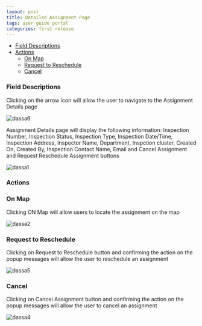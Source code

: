 ```yaml
---
layout: post
title: Detailed Assignment Page
tags: user guide portal
categories: first release
---
```


- [Field Descriptions](#-Field-Descriptions)
- [Actions](#-Actions)
    * [On Map](#-On-Map)
    * [Request to Reschedule](#-Request-to-Reschedule)
    * [Cancel](#-Cancel)

### Field Descriptions <a name="-Field-Descriptions"></a>

Clicking on the arrow icon will allow the user to navigate to the Assignment Details page

![dassa6](https://user-images.githubusercontent.com/81990744/115449440-d0a6a980-a1e8-11eb-848b-632c95f301ee.png)

Assignment Details page will display the following information: Inspection Number, Inspection Status, Inspection Type, Inspection Date/Time, Inspection Address, Inspector Name, Department, Inspction cluster, Created On, Created By, Inspection Contact Name, Email and Cancel Assignment and Request Reschedule Assignment buttons

![dassa1](https://user-images.githubusercontent.com/81990744/115450384-d355ce80-a1e9-11eb-9248-0118f9be8c16.png)

### Actions <a name="-Actions"></a>
### On Map <a name="-On-Map"></a>
Clicking ON Map will allow users to locate the assignment on the map

![dassa2](https://user-images.githubusercontent.com/81990744/115450535-0009e600-a1ea-11eb-9cca-33f15618768b.png)

### Request to Reschedule <a name="-Request-to-Reschedule"></a>
Clicking on Request to Reschedule button and confirming the action on the popup messages will allow the user to reschedule an assignment

![dassa5](https://user-images.githubusercontent.com/81990744/115450741-4d865300-a1ea-11eb-9987-a4663eac65c7.png)

### Cancel <a name="-Cancel"></a>
Clicking on Cancel Assignment button and confirming the action on the popup messages will allow the user to cancel an assignment

![dassa4](https://user-images.githubusercontent.com/81990744/115451111-c71e4100-a1ea-11eb-9891-6c1d5b39395f.png)


